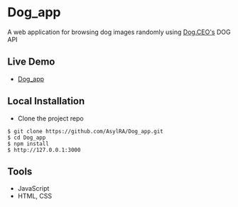 # Dog_app

A web application for browsing dog images randomly using [Dog.CEO's](https://dog.ceo/) DOG API 

## Live Demo 

- [Dog_app](https://asylra.github.io/Dog_app/)

## Local Installation

- Clone the project repo

```
$ git clone https://github.com/AsylRA/Dog_app.git
$ cd Dog_app
$ npm install
$ http://127.0.0.1:3000
```

## Tools

- JavaScript
- HTML, CSS

